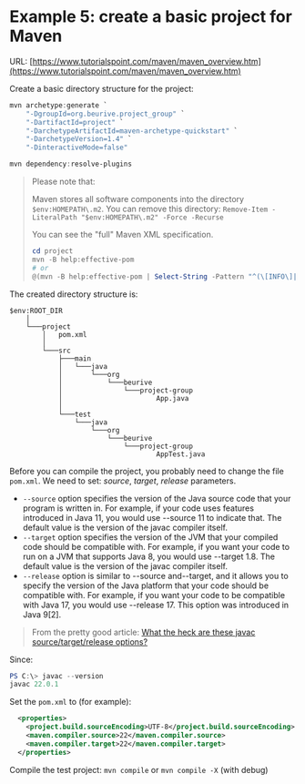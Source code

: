 # Example 5: create a basic project for Maven

URL: [https://www.tutorialspoint.com/maven/maven_overview.htm](https://www.tutorialspoint.com/maven/maven_overview.htm)

Create a basic directory structure for the project:

```powershell
mvn archetype:generate `
    "-DgroupId=org.beurive.project_group" `
    "-DartifactId=project" `
    "-DarchetypeArtifactId=maven-archetype-quickstart" `
    "-DarchetypeVersion=1.4" `
    "-DinteractiveMode=false"

mvn dependency:resolve-plugins
```

> Please note that:
>
> Maven stores all software components into the directory `$env:HOMEPATH\.m2`.
> You can remove this directory: `Remove-Item -LiteralPath "$env:HOMEPATH\.m2" -Force -Recurse`
>
> You can see the "full" Maven XML specification.
> 
> ```powershell
> cd project
> mvn -B help:effective-pom
> # or
> @(mvn -B help:effective-pom | Select-String -Pattern "^(\[INFO\]|Effective POMs)" -NotMatch | Out-String).Trim()
> ```

The created directory structure is:

    $env:ROOT_DIR
        │
        └───project
            │   pom.xml
            │
            └───src
                ├───main
                │   └───java
                │       └───org
                │           └───beurive
                │               └───project-group
                │                       App.java
                │
                └───test
                    └───java
                        └───org
                            └───beurive
                                └───project-group
                                        AppTest.java


Before you can compile the project, you probably need to change the file `pom.xml`. We need to set: _source_, _target_, _release_ parameters.

* `--source` option specifies the version of the Java source code that your program is written in. For example, if your code uses features introduced in Java 11, you would use --source 11 to indicate that. The default value is the version of the javac compiler itself.
* `--target` option specifies the version of the JVM that your compiled code should be compatible with. For example, if you want your code to run on a JVM that supports Java 8, you would use --target 1.8. The default value is the version of the javac compiler itself.
* `--release` option is similar to --source and--target, and it allows you to specify the version of the Java platform that your code should be compatible with. For example, if you want your code to be compatible with Java 17, you would use --release 17. This option was introduced in Java 9[2].

> From the pretty good article: [What the heck are these javac source/target/release options?](https://medium.com/@rostyslav.ivankiv/what-the-heck-are-these-javac-source-target-release-options-d43c3a68dd63)

Since:

```powershell
PS C:\> javac --version
javac 22.0.1
```

Set the `pom.xml` to (for example):

```xml
  <properties>
    <project.build.sourceEncoding>UTF-8</project.build.sourceEncoding>
    <maven.compiler.source>22</maven.compiler.source>
    <maven.compiler.target>22</maven.compiler.target>
  </properties>
```

Compile the test project: `mvn compile` or `mvn compile -X` (with debug)

